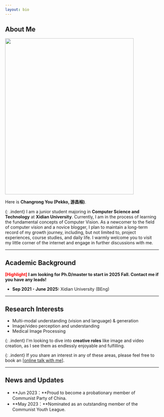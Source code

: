 ```yaml
---
layout: bio
---
```



## About Me
<img src="https://CRYoushiwo.github.io/ChangrongYou.png" class="floatpic" width="421" height="512">

Here is **Changrong You (Pekko, 游昌榕)**.

{: .indent}
I am a junior student majoring in **Computer Science and Technology** at **Xidian University**. Currently, I am in the process of learning the fundamental concepts of Computer Vision. As a newcomer to the field of computer vision and a novice blogger, I plan to maintain a long-term record of my growth journey, including, but not limited to, project experiences, course studies, and daily life. I warmly welcome you to visit my little corner of the internet and engage in further discussions with me.

---

## Academic Background

**<font color='red'>[Highlight]</font> I am looking for Ph.D/master to start in 2025 Fall. Contact me if you have any leads!**

- **Sep 2021 - June 2025:** Xidian University (BEng)

---

## Research Interests

- Multi-modal understanding (vision and language) & generation
- Image/video perception and understanding
- Medical Image Processing

{: .indent}
I'm looking to dive into **creative roles** like image and video creation, as I see them as endlessly enjoyable and fulfilling.

{: .indent}
If you share an interest in any of these areas, please feel free to book an [[online talk with me](https://calendly.com/cryoushiwo/meet-me-at-midnight)].

---

## News and Updates

- **Jun 2023：**Proud to become a probationary member of Communist Party of China.
- **May 2023：**Nominated as an outstanding member of the Communist Youth League.
